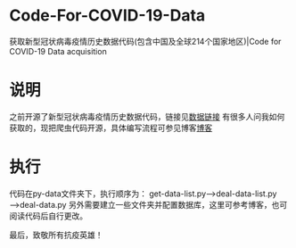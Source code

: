 # Code-For-COVID-19-Data
获取新型冠状病毒疫情历史数据代码(包含中国及全球214个国家地区)|Code for COVID-19 Data acquisition

# 说明
之前开源了新型冠状病毒疫情历史数据代码，链接见[数据链接](https://github.com/eAzure/COVID-19-Data "数据链接")
有很多人问我如何获取的，现把爬虫代码开源，具体编写流程可参见博客[博客](https://eazure.github.io/2020/07/03/%E7%94%A8%E7%88%AC%E8%99%AB%E8%8E%B7%E5%8F%96%E6%96%B0%E5%86%A0%E7%96%AB%E6%83%85%E5%8E%86%E5%8F%B2%E6%95%B0%E6%8D%AE/ "博客")

# 执行
代码在py-data文件夹下，执行顺序为：
get-data-list.py——>deal-data-list.py——>deal-data.py
另外需要建立一些文件夹并配置数据库，这里可参考博客，也可阅读代码后自行更改。

最后，致敬所有抗疫英雄！